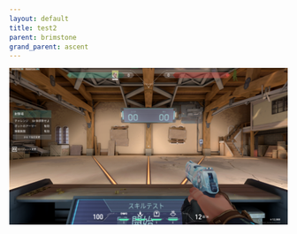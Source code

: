 ```yaml
---
layout: default
title: test2
parent: brimstone
grand_parent: ascent
---
```


![sample](/image/valorant_sample.png)